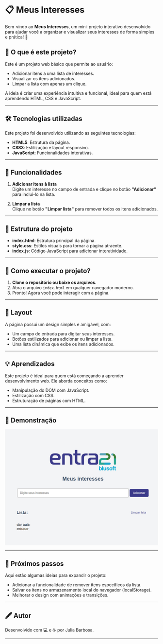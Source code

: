 # 📋 Meus Interesses

Bem-vindo ao **Meus Interesses**, um mini-projeto interativo desenvolvido para ajudar você a organizar e visualizar seus interesses de forma simples e prática! 🚀

## 🧐 O que é este projeto?

Este é um projeto web básico que permite ao usuário:

- Adicionar itens a uma lista de interesses.
- Visualizar os itens adicionados.
- Limpar a lista com apenas um clique.

A ideia é criar uma experiência intuitiva e funcional, ideal para quem está aprendendo HTML, CSS e JavaScript.

---

## 🛠️ Tecnologias utilizadas

Este projeto foi desenvolvido utilizando as seguintes tecnologias:

- **HTML5**: Estrutura da página.
- **CSS3**: Estilização e layout responsivo.
- **JavaScript**: Funcionalidades interativas.

---

## 🎯 Funcionalidades

1. **Adicionar itens à lista**  
   Digite um interesse no campo de entrada e clique no botão **"Adicionar"** para incluí-lo na lista.

2. **Limpar a lista**  
   Clique no botão **"Limpar lista"** para remover todos os itens adicionados.

---

## 📂 Estrutura do projeto

- **index.html**: Estrutura principal da página.
- **style.css**: Estilos visuais para tornar a página atraente.
- **index.js**: Código JavaScript para adicionar interatividade.

---

## 🚀 Como executar o projeto?

1. **Clone o repositório ou baixe os arquivos.**
2. Abra o arquivo `index.html` em qualquer navegador moderno.
3. Pronto! Agora você pode interagir com a página.

---

## 🎨 Layout

A página possui um design simples e amigável, com:

- Um campo de entrada para digitar seus interesses.
- Botões estilizados para adicionar ou limpar a lista.
- Uma lista dinâmica que exibe os itens adicionados.

---

## 💡 Aprendizados

Este projeto é ideal para quem está começando a aprender desenvolvimento web. Ele aborda conceitos como:

- Manipulação do DOM com JavaScript.
- Estilização com CSS.
- Estruturação de páginas com HTML.

---

## 📸 Demonstração

![Demonstração do projeto](img/tela-projeto.png)

---

## 📌 Próximos passos

Aqui estão algumas ideias para expandir o projeto:

- Adicionar a funcionalidade de remover itens específicos da lista.
- Salvar os itens no armazenamento local do navegador (localStorage).
- Melhorar o design com animações e transições.

---

## 🖋️ Autor

Desenvolvido com 💻 e ☕ por Julia Barbosa.

---
